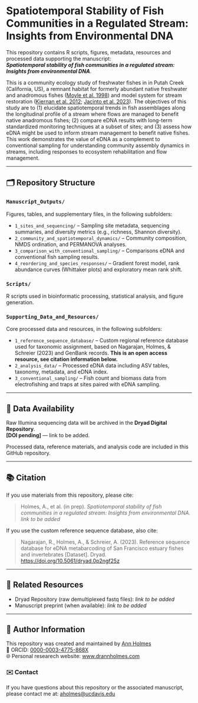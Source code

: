 # Spatiotemporal Stability of Fish Communities in a Regulated Stream: Insights from Environmental DNA

This repository contains R scripts, figures, metadata, resources and processed data supporting the manuscript:  
**_Spatiotemporal stability of fish communities in a regulated stream: Insights from environmental DNA_**.

This is a community ecology study of freshwater fishes in in Putah Creek (California, US), a remnant habitat for formerly abundant native freshwater and anadromous fishes ([Moyle et al. 1998](https://doi.org/10.1577/1548-8446(1998)023%3C0006:FHADJF%3E2.0.CO;2)) and model system for stream restoration ([Kiernan et al. 2012](https://doi.org/10.1890/11-0480.1); [Jacinto et al. 2023](https://doi.org/10.1002/eap.2868)). The objectives of this study are to (1) elucidate spatiotemporal trends in fish assemblages along the longitudinal profile of a stream where flows are managed to benefit native anadromous fishes; (2) compare eDNA results with long-term standardized monitoring techniques at a subset of sites; and (3) assess how eDNA might be used to inform stream management to benefit native fishes. This work demonstrates the value of eDNA as a complement to conventional sampling for understanding community assembly dynamics in streams, including responses to ecosystem rehabilitation and flow management.

---

## 🗂️ Repository Structure

### `Manuscript_Outputs/`
  Figures, tables, and supplementary files, in the following subfolders:
  - `1_sites_and_sequencing/` – Sampling site metadata, sequencing summaries, and diversity metrics (e.g., richness, Shannon diversity).
  - `2_community_and_spatiotemporal_dynamics/` – Community composition, NMDS ordination, and PERMANOVA analyses.
  - `3_comparison_with_conventional_sampling/` – Comparisons eDNA and conventional fish sampling results.
  - `4_reordering_and_species_responses/` – Gradient forest model, rank abundance curves (Whittaker plots) and exploratory mean rank shift.

### `Scripts/`  
  R scripts used in bioinformatic processing, statistical analysis, and figure generation.

### `Supporting_Data_and_Resources/`  
  Core processed data and resources, in the following subfolders:
  - `1_reference_sequence_database/` – Custom regional reference database used for taxonomic assignment, based on Nagarajan, Holmes, & Schreier (2023) and GenBank records. **This is an open access resource, see citation information below.**
  - `2_analysis_data/` – Processed eDNA data including ASV tables, taxonomy, metadata, and eDNA index.
  - `3_conventional_sampling/` – Fish count and biomass data from electrofishing and traps at sites paired with eDNA sampling.

---

## 💾 Data Availability

Raw Illumina sequencing data will be archived in the **Dryad Digital Repository**.  
**[DOI pending]** — link to be added.

Processed data, reference materials, and analysis code are included in this GitHub repository.

---

## 📚 Citation

If you use materials from this repository, please cite:

> Holmes, A., et al. (in prep). *Spatiotemporal stability of fish communities in a regulated stream: Insights from environmental DNA*. _link to be added_ 

If you use the custom reference sequence database, also cite:

> Nagarajan, R., Holmes, A., & Schreier, A. (2023). Reference sequence database for eDNA metabarcoding of San Francisco estuary fishes and invertebrates [Dataset]. Dryad. https://doi.org/10.5061/dryad.0p2ngf25z

---

## 🔗 Related Resources

- Dryad Repository (raw demultiplexed fastq files): _link to be added_
- Manuscript preprint (when available): _link to be added_

---

## 📝 Author Information

This repository was created and maintained by [Ann Holmes](https://www.drannholmes.com)  
🔗 ORCID: [0000-0003-4775-868X](https://orcid.org/0000-0003-4775-868X)  
🌐 Personal researech website: www.drannholmes.com  

### ✉️ Contact
If you have questions about this repository or the associated manuscript, please contact me at: aholmes@ucdavis.edu
